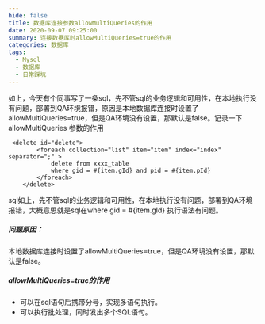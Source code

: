 ```yaml
---
hide: false
title: 数据库连接参数allowMultiQueries的作用
date: 2020-09-07 09:25:00
summary: 连接数据库时allowMultiQueries=true的作用
categories: 数据库
tags:
  - Mysql
  - 数据库
  - 日常踩坑
---
```

如上，今天有个同事写了一条sql，先不管sql的业务逻辑和可用性，在本地执行没有问题，部署到QA环境报错，原因是本地数据库连接时设置了allowMultiQueries=true，但是QA环境没有设置，那默认是false。记录一下 allowMultiQueries 参数的作用
<!--more-->
~~~ mysql
 <delete id="delete">
        <foreach collection="list" item="item" index="index" separator=";" >
            delete from xxxx_table
            where gid = #{item.gId} and pid = #{item.pId}
        </foreach>
    </delete>
~~~



sql如上，先不管sql的业务逻辑和可用性，在本地执行没有问题，部署到QA环境报错，大概意思就是sql在where gid = #{item.gId} 执行语法有问题。

##### 问题原因：

本地数据库连接时设置了allowMultiQueries=true，但是QA环境没有设置，那默认是false。

##### allowMultiQueries=true的作用

* 可以在sql语句后携带分号，实现多语句执行。
* 可以执行批处理，同时发出多个SQL语句。

